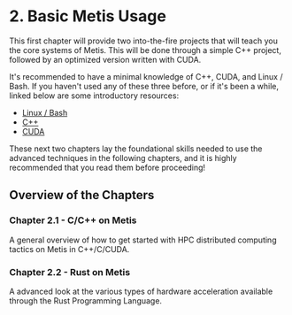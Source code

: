 # 2. Basic Metis Usage
This first chapter will provide two into-the-fire projects that will teach you the core systems of Metis. This will be done through a simple C++ project, followed by an optimized version written with CUDA.

It's recommended to have a minimal knowledge of C++, CUDA, and Linux / Bash. If you haven't used any of these three before, or if it's been a while, linked below are some introductory resources:
* [Linux / Bash](https://ubuntu.com/tutorials/command-line-for-beginners#1-overview)
* [C++](https://www.w3schools.com/cpp/cpp_intro.asp)
* [CUDA](https://cuda-tutorial.readthedocs.io/en/latest/tutorials/tutorial01/)

These next two chapters lay the foundational skills needed to use the advanced techniques in the following chapters, and it is highly recommended that you read them before proceeding!

## Overview of the Chapters
### Chapter 2.1 - C/C++ on Metis
A general overview of how to get started with HPC distributed computing tactics on Metis in C++/C/CUDA.
### Chapter 2.2 - Rust on Metis
A advanced look at the various types of hardware acceleration available through the Rust Programming Language.